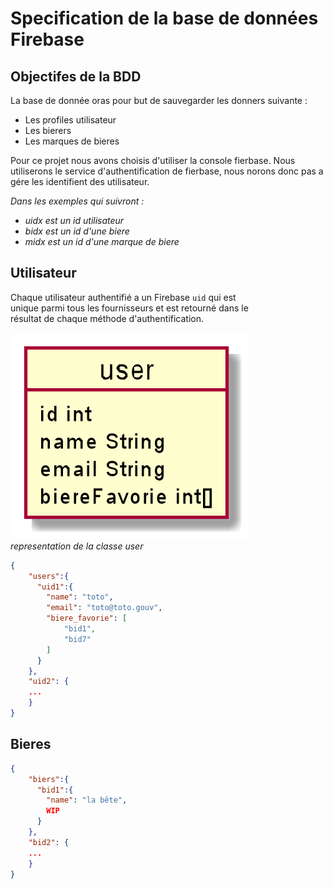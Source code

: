 # Specification de la base de données Firebase

## Objectifes de la BDD

La base de donnée oras pour but de sauvegarder les donners suivante :
* Les profiles utilisateur
* Les bierers
* Les marques de bieres

Pour ce projet nous avons choisis d'utiliser la console fierbase.
Nous utiliserons le service d'authentification de fierbase, nous norons donc pas a gére les identifient des utilisateur.

 _Dans les exemples qui suivront :_
* _uidx est un id utilisateur_
* _bidx est un id d'une biere_
*  _midx est un id d'une marque de biere_

## Utilisateur

Chaque utilisateur authentifié a un Firebase `uid` qui est  
unique parmi tous les fournisseurs et est retourné dans le  
 résultat de chaque méthode d'authentification.

![user](img/user.png) \
_representation de la classe user_

```json
{
    "users":{
      "uid1":{
        "name": "toto",
        "email": "toto@toto.gouv",
        "biere_favorie": [
            "bid1",
            "bid7"
        ]
      }
    },
    "uid2": {
    ...
    }
}
```

## Bieres

```json
{
    "biers":{
      "bid1":{
        "name": "la bête",
        WIP
      }
    },
    "bid2": {
    ...
    }
}
```


